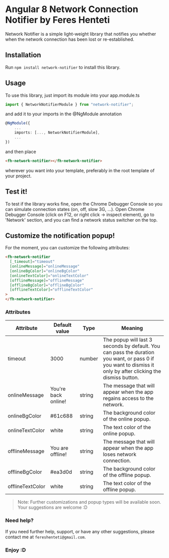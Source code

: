 # Angular 8 Network Connection Notifier by Feres Henteti

Network Notifier is a simple light-weight library that notifies you whether when the network connection has been lost or re-established.

## Installation

Run `npm install network-notifier` to install this library.

## Usage

To use this library, just import its module into your app.module.ts

```typescript
import { NetworkNotifierModule } from "network-notifier";
```

and add it to your imports in the @NgModule annotation

```typescript
@NgModule({
    ...
    imports: [..., NetworkNotifierModule],
    ...
})
```

and then place

```html
<fh-network-notifier></fh-network-notifier>
```

wherever you want into your template, preferably in the root template of your project.

## Test it!

To test if the library works fine, open the Chrome Debugger Console so you can simulate connection states (on, off, slow 3G, ...).
Open Chrome Debugger Console (click on F12, or right click -> inspect element), go to 'Network' section, and you can find a network status switcher on the top.

## Customize the notification popup!

For the moment, you can customize the following attributes:

```html
<fh-network-notifier
  [_timeout]="timeout"
  [onlineMessage]="onlineMessage"
  [onlineBgColor]="onlineBgColor"
  [onlineTextColor]="onlineTextColor"
  [offlineMessage]="offlineMessage"
  [offlineBgColor]="offlineBgColor"
  [offlineTextColor]="offlineTextColor"
>
</fh-network-notifier>
```

### Attributes

| Attribute        | Default value       | Type   | Meaning                                                                                                                                                      |
| ---------------- | ------------------- | ------ | ------------------------------------------------------------------------------------------------------------------------------------------------------------ |
| timeout          | 3000                | number | The popup will last 3 seconds by default. You can pass the duration you want, or pass 0 if you want to dismiss it only by after clicking the dismiss button. |
| onlineMessage    | You're back online! | string | The message that will appear when the app regains access to the network.                                                                                     |
| onlineBgColor    | #61c688             | string | The background color of the online popup.                                                                                                                    |
| onlineTextColor  | white               | string | The text color of the online popup.                                                                                                                          |
| offlineMessage   | You are offline!    | string | The message that will appear when the app loses network connection.                                                                                          |
| offlineBgColor   | #ea3d0d             | string | The background color of the offline popup.                                                                                                                   |
| offlineTextColor | white               | string | The text color of the offline popup.                                                                                                                         |

> Note: Further customizations and popup types will be available soon. Your suggestions are welcome :D

### Need help?

If you need further help, support, or have any other suggestions, please contact me at `fereshenteti@gmail.com`.

### Enjoy :D
